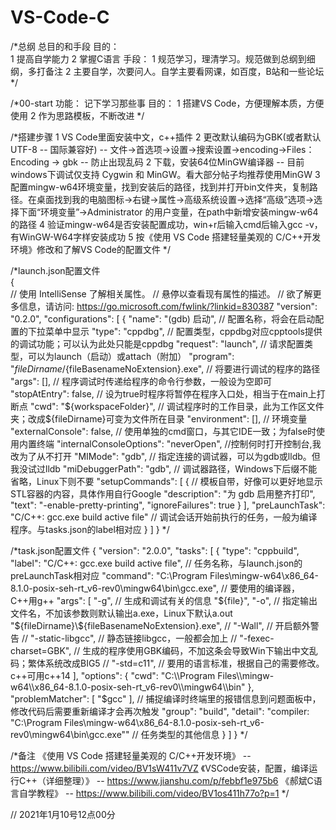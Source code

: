# VS-Code-C
/*总纲
    总目的和手段
        目的：   
            1 提高自学能力
            2 掌握C语言
        手段：
            1 规范学习，理清学习。规范做到总纲到细纲，多打备注
            2 主要自学，次要问人。自学主要看网课，如百度，B站和一些论坛
*/

/*00-start
    功能：
        记下学习那些事
    目的：
        1 搭建VS Code，方便理解本质，方便使用
        2 作为思路模板，不断改进
*/ 

/*搭建步骤
    1 VS Code里面安装中文，c++插件
    2 更改默认编码为GBK(或者默认UTF-8 -- 国际兼容好) -- 文件->首选项->设置->搜索设置->encoding->Files：Encoding -> gbk -- 防止出现乱码
    2 下载，安装64位MinGW编译器 -- 目前windows下调试仅支持 Cygwin 和 MinGW。看大部分帖子均推荐使用MinGW
    3 配置mingw-w64环境变量，找到安装后的路径，找到并打开bin文件夹，复制路径。在桌面找到我的电脑图标->右键->属性->高级系统设置->选择“高级”选项->选择下面“环境变量”->Administrator 的用户变量，在path中新增安装mingw-w64的路径
    4 验证mingw-w64是否安装配置成功，win+r后输入cmd后输入gcc -v，有WinGW-W64字样安装成功
    5 按《使用 VS Code 搭建轻量美观的 C/C++开发环境》修改和了解VS Code的配置文件
*/

/*launch.json配置文件  
{   
    // 使用 IntelliSense 了解相关属性。 
    // 悬停以查看现有属性的描述。
    // 欲了解更多信息，请访问: https://go.microsoft.com/fwlink/?linkid=830387
    "version": "0.2.0",
    "configurations": [
        {
            "name": "(gdb) 启动", // 配置名称，将会在启动配置的下拉菜单中显示
            "type": "cppdbg", // 配置类型，cppdbg对应cpptools提供的调试功能；可以认为此处只能是cppdbg
            "request": "launch", // 请求配置类型，可以为launch（启动）或attach（附加）
            "program": "${fileDirname}/${fileBasenameNoExtension}.exe", // 将要进行调试的程序的路径
            "args": [], // 程序调试时传递给程序的命令行参数，一般设为空即可
            "stopAtEntry": false, // 设为true时程序将暂停在程序入口处，相当于在main上打断点
            "cwd": "${workspaceFolder}", // 调试程序时的工作目录，此为工作区文件夹；改成${fileDirname}可变为文件所在目录
            "environment": [], // 环境变量
            "externalConsole": false, // 使用单独的cmd窗口，与其它IDE一致；为false时使用内置终端
            "internalConsoleOptions": "neverOpen", //控制何时打开控制台,我改为了从不打开
            "MIMode": "gdb", // 指定连接的调试器，可以为gdb或lldb。但我没试过lldb
            "miDebuggerPath": "gdb", // 调试器路径，Windows下后缀不能省略，Linux下则不要
            "setupCommands": [
                { // 模板自带，好像可以更好地显示STL容器的内容，具体作用自行Google
                    "description": "为 gdb 启用整齐打印",
                    "text": "-enable-pretty-printing",
                    "ignoreFailures": true
                }
            ],
            "preLaunchTask": "C/C++: gcc.exe build active file" // 调试会话开始前执行的任务，一般为编译程序。与tasks.json的label相对应
        }
    ]
}
*/

/*task.json配置文件
{
	"version": "2.0.0",
	"tasks": [
		{
			"type": "cppbuild",
			"label": "C/C++: gcc.exe build active file", // 任务名称，与launch.json的preLaunchTask相对应
			"command": "C:\\Program Files\\mingw-w64\\x86_64-8.1.0-posix-seh-rt_v6-rev0\\mingw64\\bin\\gcc.exe", // 要使用的编译器，C++用g++
			"args": [
				"-g", // 生成和调试有关的信息
				"${file}",
				"-o", // 指定输出文件名，不加该参数则默认输出a.exe，Linux下默认a.out
				"${fileDirname}\\${fileBasenameNoExtension}.exe",
				// "-Wall", // 开启额外警告
				// "-static-libgcc",     // 静态链接libgcc，一般都会加上
				// "-fexec-charset=GBK", // 生成的程序使用GBK编码，不加这条会导致Win下输出中文乱码；繁体系统改成BIG5
				// "-std=c11", // 要用的语言标准，根据自己的需要修改。c++可用c++14
			],
			"options": {
				"cwd": "C:\\Program Files\\mingw-w64\\x86_64-8.1.0-posix-seh-rt_v6-rev0\\mingw64\\bin"
			},
			"problemMatcher": [
				"$gcc"
			], // 捕捉编译时终端里的报错信息到问题面板中，修改代码后需要重新编译才会再次触发
			"group": "build",
			"detail": "compiler: \"C:\\Program Files\\mingw-w64\\x86_64-8.1.0-posix-seh-rt_v6-rev0\\mingw64\\bin\\gcc.exe\"" // 任务类型的其他信息
		}
	]
}
*/

/*备注
    《使用 VS Code 搭建轻量美观的 C/C++开发环境》 -- https://www.bilibili.com/video/BV1sW411v7VZ
    《VSCode安装，配置，编译运行C++（详细整理）》 -- https://www.jianshu.com/p/febbf1e975b6
    《郝斌C语言自学教程》 -- https://www.bilibili.com/video/BV1os411h77o?p=1
*/

// 2021年1月10号12点00分